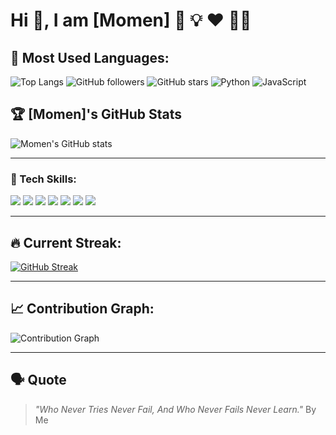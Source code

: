 # Hi 👋, I am [Momen] 🚀 💡 ❤️ 🚴‍♂️

## 🚀 Most Used Languages:
![Top Langs](https://github-readme-stats.vercel.app/api/top-langs/?username=prog-momen&layout=compact&theme=dark)
![GitHub followers](https://img.shields.io/github/followers/prog-momen?style=social)
![GitHub stars](https://img.shields.io/github/stars/prog-momen?style=social)
![Python](https://img.shields.io/badge/Code-Python-blue)
![JavaScript](https://img.shields.io/badge/Code-JavaScript-yellow)

## 🏆 [Momen]'s GitHub Stats
![Momen's GitHub stats](https://github-readme-stats.vercel.app/api?username=prog-momen&show_icons=true&theme=dark)

---

### 🔧 Tech Skills:
<p align="left">
  <img src="https://img.shields.io/badge/Windows-0078D6?style=flat&logo=windows&logoColor=white" />
  <img src="https://img.shields.io/badge/VS%20Code-0078D4.svg?style=flat&logo=visual-studio-code&logoColor=white" />
  <img src="https://img.shields.io/badge/Git-F05032.svg?style=flat&logo=git&logoColor=white" />
  <img src="https://img.shields.io/badge/HTML-E34F26.svg?style=flat&logo=html5&logoColor=white" />
  <img src="https://img.shields.io/badge/CSS-1572B6.svg?style=flat&logo=css3&logoColor=white" />
  <img src="https://img.shields.io/badge/JavaScript-F7DF1E.svg?style=flat&logo=javascript&logoColor=black" />
  <img src="https://img.shields.io/badge/React-61DAFB.svg?style=flat&logo=react&logoColor=black" />
</p>

---

## 🔥 Current Streak:
[![GitHub Streak](https://github-readme-streak-stats.herokuapp.com?user=prog-momen)](https://git.io/streak-stats)

---

## 📈 Contribution Graph:
![Contribution Graph](https://activity-graph.herokuapp.com/graph?username=your-username&theme=redical)

---

## 🗣 Quote
> *"Who Never Tries Never Fail, And Who Never Fails Never Learn."*
By Me
